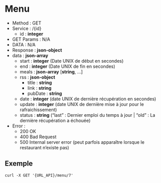 # Menu

* Method : GET
* Service : /{id}
    * id : __integer__
* GET Params : N/A
* DATA : N/A
* Response : __json-object__
* data : __json-array__
    * start : __integer__ (Date UNIX de début en secondes)
    * end : __integer__ (Date UNIX de fin en secondes)
    * meals : __json-array__ [__string__, …]
    * rss : __json-object__
        * title : __string__
        * link : __string__
        * pubDate : __string__
    * date : __integer__ (date UNIX de dernière récupération en secondes)
    * update : __integer__ (date UNIX de dernière mise à jour pour le rafraichissement)
    * status : __string__ (“last” : Dernier emploi du temps à jour | “old” : La dernière récupération a échouée)
* Error :
    * 200 OK
    * 400 Bad Request
    * 500 Internal server error (peut parfois apparaître lorsque le restaurant n’existe pas)

## Exemple
    curl -X GET '{URL_API}/menu/7'